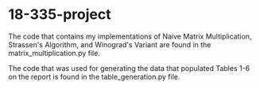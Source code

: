 # 18-335-project

The code that contains my implementations of Naive Matrix Multiplication, Strassen's Algorithm, and Winograd's Variant are found in the matrix_multiplication.py file.

The code that was used for generating the data that populated Tables 1-6 on the report is found in the table_generation.py file.